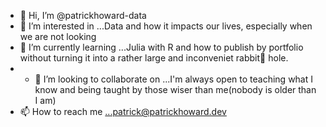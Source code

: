 - 👋 Hi, I’m @patrickhoward-data
- 👀 I’m interested in ...Data and how it impacts our lives, especially when we are not looking
- 🌱 I’m currently learning ...Julia with R and how to publish by portfolio without turning it into a rather large and inconveniet rabbit🐇 hole.
- - 💞️ I’m looking to collaborate on ...I'm always open to teaching what I know and being taught by those wiser than me(nobody is older than I am)
- 📫 How to reach me ...patrick@patrickhoward.dev

<!---
patrickhoward-data/patrickhoward-data is a ✨ special ✨ repository because its `README.md` (this file) appears on your GitHub profile.
You can click the Preview link to take a look at your changes.
--->
